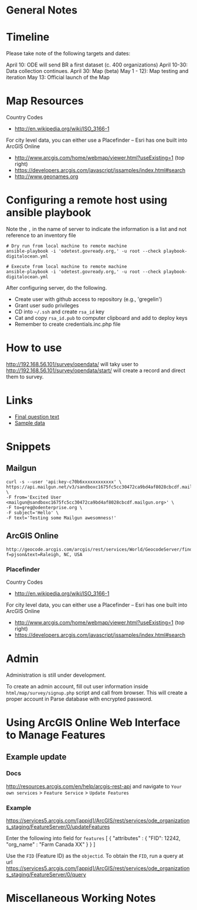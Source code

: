 General Notes
=============

# Timeline

Please take note of the following targets and dates:

April 10: ODE will send BR a first dataset (c. 400 organizations) 
April 10-30: Data collection continues.
April 30: Map (beta)
May 1 - 12): Map testing and iteration
May 13: Official launch of the Map

# Map Resources
Country Codes
- http://en.wikipedia.org/wiki/ISO_3166-1

For city level data, you can either use a Placefinder – Esri has one built into ArcGIS Online
- http://www.arcgis.com/home/webmap/viewer.html?useExisting=1 (top right)
- https://developers.arcgis.com/javascript/jssamples/index.html#search
- http://www.geonames.org

# Configuring a remote host using ansible playbook

Note the `,` in the name of server to indicate the information is a list and not reference to an inventory file

```
# Dry run from local machine to remote machine
ansible-playbook -i 'odetest.govready.org,' -u root --check playbook-digitalocean.yml 

# Execute from local machine to remote machine
ansible-playbook -i 'odetest.govready.org,' -u root --check playbook-digitalocean.yml 
```

After configuring server, do the following.
- Create user with github access to repository (e.g., 'gregelin')
- Grant user sudo privileges
- CD into `~/.ssh` and create `rsa_id` key
- Cat and copy `rsa_id.pub` to computer clipboard and add to deploy keys
- Remember to create credentials.inc.php file

# How to use

http://192.168.56.101/survey/opendata/ will taky user to http://192.168.56.101/survey/opendata/start/
will create a record and direct them to survey.

# Links 
- [Final question text](https://docs.google.com/a/odenterprise.org/document/d/1kULpKCE5lIuQ3oWBKzWOYFnGgudKPE3R9xeeix86zrs/edit)
- [Sample data](https://docs.google.com/a/odenterprise.org/spreadsheets/d/1I7rVX0y-ligniOMlFFZG4jYTiOML7DEACk_ARrbExjk/edit#gid=1692297685)

# Snippets

## Mailgun

```
curl -s --user 'api:key-c70b6xxxxxxxxxxxx' \
https://api.mailgun.net/v3/sandboxc1675fc5cc30472ca9bd4af8028cbcdf.mailgun.org/messages \
-F from='Excited User <mailgun@sandboxc1675fc5cc30472ca9bd4af8028cbcdf.mailgun.org>' \
-F to=greg@odenterprise.org \
-F subject='Hello' \
-F text='Testing some Mailgun awesomness!'
```

## ArcGIS Online
```
http://geocode.arcgis.com/arcgis/rest/services/World/GeocodeServer/find?f=pjson&text=Raleigh, NC, USA
```

### Placefinder

Country Codes
- http://en.wikipedia.org/wiki/ISO_3166-1

For city level data, you can either use a Placefinder – Esri has one built into ArcGIS Online
- http://www.arcgis.com/home/webmap/viewer.html?useExisting=1 (top right)
- https://developers.arcgis.com/javascript/jssamples/index.html#search


# Admin
Administration is still under development.

To create an admin account, fill out user information inside `html/map/survey/signup.php` script and call from browser. This will create a proper account in Parse database with encrypted password.

# Using ArcGIS Online Web Interface to Manage Features

## Example update

### Docs
http://resources.arcgis.com/en/help/arcgis-rest-api and navigate to `Your own services` > `Feature Service` > `Update Features`

### Example
https://services5.arcgis.com/[appid]/ArcGIS/rest/services/ode_organizations_staging/FeatureServer/0/updateFeatures

Enter the following into field for `features`
[
    {
      "attributes" : {
      "FID": 12242,
        "org_name" : "Farm Canada XX"
      }
    }
]

Use the `FID` (Feature ID) as the `objectid`. To obtain the `FID`, run a query at url
https://services5.arcgis.com/[appid]/ArcGIS/rest/services/ode_organizations_staging/FeatureServer/0/query


# Miscellaneous Working Notes



